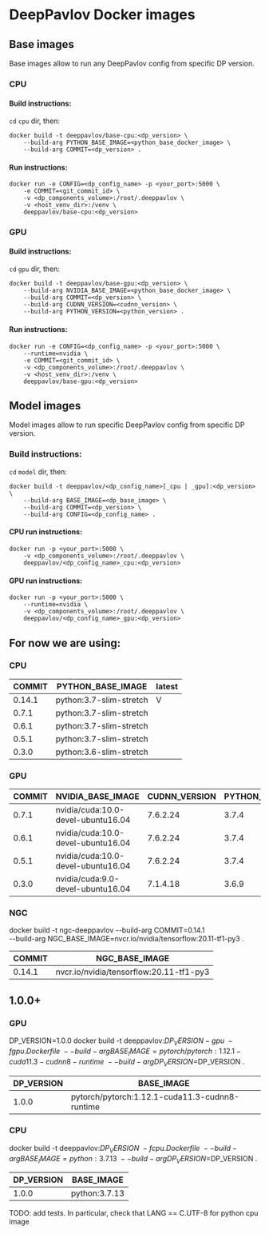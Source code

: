 # DeepPavlov Docker images

## Base images

Base images allow to run any DeepPavlov config from specific DP version.

### CPU

#### Build instructions:

`cd` `cpu` dir, then: 


```shell script
docker build -t deeppavlov/base-cpu:<dp_version> \
    --build-arg PYTHON_BASE_IMAGE=<python_base_docker_image> \
    --build-arg COMMIT=<dp_version> .
```

#### Run instructions:

```shell script
docker run -e CONFIG=<dp_config_name> -p <your_port>:5000 \
    -e COMMIT=<git_commit_id> \
    -v <dp_components_volume>:/root/.deeppavlov \
    -v <host_venv_dir>:/venv \
    deeppavlov/base-cpu:<dp_version>
```

### GPU

#### Build instructions:

`cd` `gpu` dir, then:


```shell script
docker build -t deeppavlov/base-gpu:<dp_version> \
    --build-arg NVIDIA_BASE_IMAGE=<python_base_docker_image> \
    --build-arg COMMIT=<dp_version> \
    --build-arg CUDNN_VERSION=<cudnn_version> \
    --build-arg PYTHON_VERSION=<python_version> .
```

#### Run instructions:

```shell script
docker run -e CONFIG=<dp_config_name> -p <your_port>:5000 \
    --runtime=nvidia \
    -e COMMIT=<git_commit_id> \
    -v <dp_components_volume>:/root/.deeppavlov \
    -v <host_venv_dir>:/venv \
    deeppavlov/base-gpu:<dp_version>
```

## Model images

Model images allow to run specific DeepPavlov config from specific DP version.

### Build instructions:

`cd` `model` dir, then:


```shell script
docker build -t deeppavlov/<dp_config_name>[_cpu | _gpu]:<dp_version> \
    --build-arg BASE_IMAGE=<dp_base_image> \
    --build-arg COMMIT=<dp_version> \
    --build-arg CONFIG=<dp_config_name> .
```

#### CPU run instructions:

```shell script
docker run -p <your_port>:5000 \
    -v <dp_components_volume>:/root/.deeppavlov \
    deeppavlov/<dp_config_name>_cpu:<dp_version>
```

#### GPU run instructions:

```shell script
docker run -p <your_port>:5000 \
    --runtime=nvidia \
    -v <dp_components_volume>:/root/.deeppavlov \
    deeppavlov/<dp_config_name>_gpu:<dp_version>
```

## For now we are using:

### CPU

| COMMIT | PYTHON_BASE_IMAGE       | latest |
| ------ | ----------------------- | ------ |
| 0.14.1 | python:3.7-slim-stretch | V      |
| 0.7.1  | python:3.7-slim-stretch |        |
| 0.6.1  | python:3.7-slim-stretch |        |
| 0.5.1  | python:3.7-slim-stretch |        |
| 0.3.0  | python:3.6-slim-stretch |        |

### GPU

| COMMIT | NVIDIA_BASE_IMAGE                  | CUDNN_VERSION | PYTHON_VERSION | latest |
| ------ | ---------------------------------- | ------------- | -------------- | ------ |
| 0.7.1  | nvidia/cuda:10.0-devel-ubuntu16.04 | 7.6.2.24      | 3.7.4          | V      |
| 0.6.1  | nvidia/cuda:10.0-devel-ubuntu16.04 | 7.6.2.24      | 3.7.4          |        |
| 0.5.1  | nvidia/cuda:10.0-devel-ubuntu16.04 | 7.6.2.24      | 3.7.4          |        |
| 0.3.0  | nvidia/cuda:9.0-devel-ubuntu16.04  | 7.1.4.18      | 3.6.9          |        |

### NGC

docker build -t ngc-deeppavlov --build-arg COMMIT=0.14.1 \
    --build-arg NGC_BASE_IMAGE=nvcr.io/nvidia/tensorflow:20.11-tf1-py3 .

| COMMIT | NGC_BASE_IMAGE                          |
| ------ | --------------------------------------- |
| 0.14.1 | nvcr.io/nvidia/tensorflow:20.11-tf1-py3 |

## 1.0.0+

### GPU

DP_VERSION=1.0.0
docker build -t deeppavlov:$DP_VERSION-gpu \
    -f gpu.Dockerfile \
    --build-arg BASE_IMAGE=pytorch/pytorch:1.12.1-cuda11.3-cudnn8-runtime \
    --build-arg DP_VERSION=$DP_VERSION .

| DP_VERSION | BASE_IMAGE                                     |
|------------|------------------------------------------------|
| 1.0.0      | pytorch/pytorch:1.12.1-cuda11.3-cudnn8-runtime |

### CPU

docker build -t deeppavlov:$DP_VERSION \
    -f cpu.Dockerfile \
    --build-arg BASE_IMAGE=python:3.7.13 \
    --build-arg DP_VERSION=$DP_VERSION .


| DP_VERSION | BASE_IMAGE    |
|------------|---------------|
| 1.0.0      | python:3.7.13 |

TODO:
add tests. In particular, check that LANG == C.UTF-8 for python cpu image